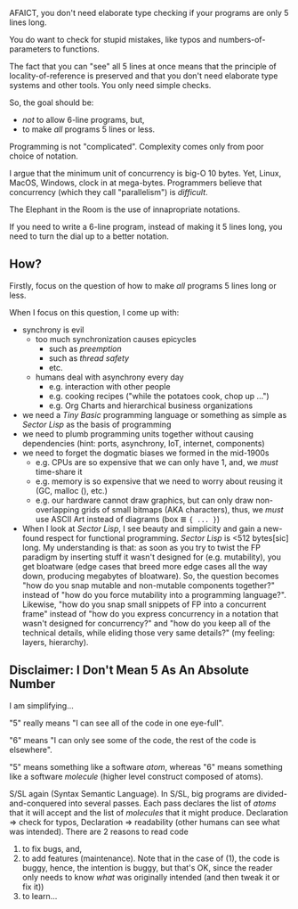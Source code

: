 AFAICT, you don't need elaborate type checking if your programs are only 5 lines long.

You do want to check for stupid mistakes, like typos and numbers-of-parameters to functions.

The fact that you can "see" all 5 lines at once means that the principle of locality-of-reference is preserved and that you don't need elaborate type systems and other tools.  You only need simple checks.

So, the goal should be:
- *not* to allow 6-line programs, but,
- to make *all* programs 5 lines or less.

Programming is not "complicated".  Complexity comes only from poor choice of notation.

I argue that the minimum unit of concurrency is big-O 10 bytes.  Yet, Linux, MacOS, Windows, clock in at mega-bytes.  Programmers believe that concurrency (which they call "parallelism") is *difficult*.

The Elephant in the Room is the use of innapropriate notations.

If you need to write a 6-line program, instead of making it 5 lines long, you need to turn the dial up to a better notation.

## How?

Firstly, focus on the question of how to make *all* programs 5 lines long or less.

When I focus on this question, I come up with:
- synchrony is evil
	- too much synchronization causes epicycles
		- such as *preemption*
		- such as *thread safety*
		- etc.
	- humans deal with asynchrony every day 
		- e.g. interaction with other people
		- e.g. cooking recipes ("while the potatoes cook, chop up ...")
		- e.g. Org Charts and hierarchical business organizations
- we need a *Tiny Basic* programming language or something as simple as *Sector Lisp* as the basis of programming
- we need to plumb programming units together without causing dependencies (hint: ports, asynchrony, IoT, internet, components)
- we need to forget the dogmatic biases we formed in the mid-1900s 
	- e.g. CPUs are so expensive that we can only have 1, and, we *must* time-share it 
	- e.g. memory is so expensive that we need to worry about reusing it (GC, malloc (), etc.)
	- e.g. our hardware cannot draw graphics, but can only draw non-overlapping grids of small bitmaps (AKA characters), thus, we *must* use ASCII Art instead of diagrams (box ≣ `{ ... }`)
- When I look at *Sector Lisp*, I see beauty and simplicity and gain a new-found respect for functional programming.  *Sector Lisp* is <512 bytes[sic] long.  My understanding is that: as soon as you try to twist the FP paradigm by inserting stuff it wasn't designed for (e.g. mutability), you get bloatware (edge cases that breed more edge cases all the way down, producing megabytes of bloatware).  So, the question becomes "how do you snap mutable and non-mutable components together?" instead of "how do you force mutability into a programming language?".  Likewise, "how do you snap small snippets of FP into a concurrent frame" instead of "how do you express concurrency in a notation that wasn't designed for concurrency?" and "how do you keep all of the technical details, while eliding those very same details?" (my feeling: layers, hierarchy).

## Disclaimer: I Don't Mean 5 As An Absolute Number

I am simplifying...

"5" really means "I can see all of the code in one eye-full".

"6" means "I can only see some of the code, the rest of the code is elsewhere".

"5" means something like a software *atom*, whereas "6" means something like a software *molecule* (higher level construct composed of atoms).

S/SL again (Syntax Semantic Language).  In S/SL, big programs are divided-and-conquered into several passes.  Each pass declares the list of *atoms* that it will accept and the list of *molecules* that it might produce. Declaration => check for typos, Declaration => readability (other humans can see what was intended).  There are 2 reasons to read code 
1. to fix bugs, and,
2. to add features (maintenance).  Note that in the case of (1), the code is buggy, hence, the intention is buggy, but that's OK, since the reader only needs to know *what* was originally intended (and then tweak it or fix it))
3. to learn...